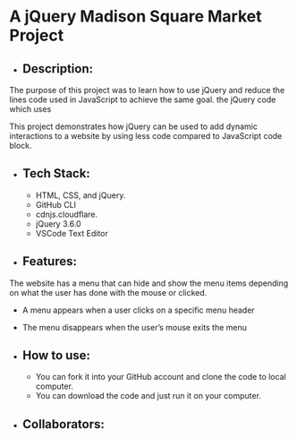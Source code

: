 # A jQuery Madison Square Market Project


* ## Description:

The purpose of this project was to learn how to use jQuery and reduce the lines code used in JavaScript to achieve the same goal.
the jQuery code which uses 

This project demonstrates how jQuery can be used to add dynamic interactions to a website by using less code compared to JavaScript code block.

* ## Tech Stack:

   * HTML, CSS, and jQuery.
   * GitHub CLI
   * cdnjs.cloudflare.
   * jQuery 3.6.0
   * VSCode Text Editor

* ## Features:
The website has a menu that can hide and show the menu items depending on what the user has done with the mouse or clicked.

* A menu appears when a user clicks on a specific menu header
* The menu disappears when the user’s mouse exits the menu

* ## How to use:

    * You can fork it into your GitHub account and clone the code to local computer.
    * You can download the code and just run it on your computer.

* ## Collaborators: